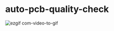 # auto-pcb-quality-check

![ezgif com-video-to-gif](https://github.com/tae9898/auto-pcb-quality-test/assets/113410967/5c7a5cd1-164b-488d-b500-c4ce2669e5da)
